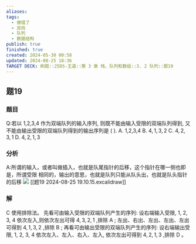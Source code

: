 ```yaml
---
aliases: 
tags:
  - 做错了
  - 双向
  - 队列
  - 数据结构
publish: true
finished: true
created: 2024-05-30 00:58
updated: 2024-08-25 18:36
TARGET DECK: 刷题::25DS-王道::第 3 章 栈、队列和数组::3. 2 队列::题19
---
```

## 题19
### 题目
Q:若以 1,2,3,4 作为双端队列的输入序列, 则既不能由输入受限的双端队列得到, 又不能由输出受限的双端队列得到的输出序列是 ( ).
A. 1,2,3,4 
B. $4,1,3,2$ 
C. $4,2,3,1$ 
D. $4,2,1,3$
### 分析
A:所谓的输入，或者叫做插入，也就是队尾指针的后移，这个指针在哪一侧也即是，所谓受限
相同的，输出的意思，也就是队列只能从队头出，也就是队头指针的后移
![](https://img.hwenyi.live/202408251909744.webp)
[[题19 2024-08-25 19.10.15.excalidraw]]
### 解
C
使用排除法。
先看可由输入受限的双端队列产生的序列: 设右端输入受限, 1, 2, 3, 4 依次左入,则依次左出可得 $4,3,2,1$ ,排除 $\mathrm{A}$ ; 
左出、右出、左出、左出、左出可得到 $4,1,3,2$ ,排除 $\mathrm{B}$ ; 
再看可由输出受限的双端队列产生的序列: 设右端输出受限, 1, 2, 3, 4 依次左入、左入、右入、左入, 依次左出可得到 $4,2,1,3$ ,排除 $\mathrm{D}$ 。
<!--ID: 1725344113945-->
